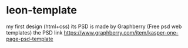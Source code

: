 # leon-template
my first design (html+css)
its PSD is made by Graphberry (Free psd web templates) 
the PSD link https://www.graphberry.com/item/kasper-one-page-psd-template
